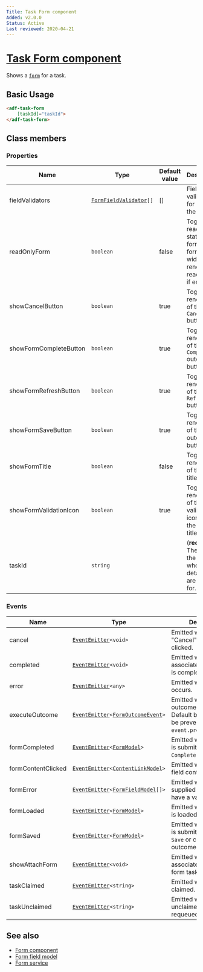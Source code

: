 ```yaml
---
Title: Task Form component
Added: v2.0.0
Status: Active
Last reviewed: 2020-04-21
---
```


# [Task Form component](../../../lib/process-services/src/lib/task-list/components/task-form/task-form.component.ts "Defined in task-form.component.ts")

Shows a [`form`](../../../lib/process-services/src/lib/task-list/models/form.model.ts) for a task.

## Basic Usage

```html
<adf-task-form 
    [taskId]="taskId">
</adf-task-form>
```

## Class members

### Properties

| Name | Type | Default value | Description |
| ---- | ---- | ------------- | ----------- |
| fieldValidators | [`FormFieldValidator`](../../../lib/core/form/components/widgets/core/form-field-validator.ts)`[]` | \[] | Field validators for use with the form. |
| readOnlyForm | `boolean` | false | Toggles read-only state of the form. All form widgets render as read-only if enabled. |
| showCancelButton | `boolean` | true | Toggle rendering of the `Cancel` button. |
| showFormCompleteButton | `boolean` | true | Toggles rendering of the `Complete` outcome button. |
| showFormRefreshButton | `boolean` | true | Toggles rendering of the `Refresh` button. |
| showFormSaveButton | `boolean` | true | Toggles rendering of the `Save` outcome button. |
| showFormTitle | `boolean` | false | Toggles rendering of the form title. |
| showFormValidationIcon | `boolean` | true | Toggle rendering of the validation icon next to the form title. |
| taskId | `string` |  | (**required**) The id of the task whose details we are asking for. |

### Events

| Name | Type | Description |
| ---- | ---- | ----------- |
| cancel | [`EventEmitter`](https://angular.io/api/core/EventEmitter)`<void>` | Emitted when the "Cancel" button is clicked. |
| completed | [`EventEmitter`](https://angular.io/api/core/EventEmitter)`<void>` | Emitted when the form associated with the task is completed. |
| error | [`EventEmitter`](https://angular.io/api/core/EventEmitter)`<any>` | Emitted when an error occurs. |
| executeOutcome | [`EventEmitter`](https://angular.io/api/core/EventEmitter)`<`[`FormOutcomeEvent`](../../../lib/core/form/components/widgets/core/form-outcome-event.model.ts)`>` | Emitted when any outcome is executed. Default behaviour can be prevented via `event.preventDefault()`. |
| formCompleted | [`EventEmitter`](https://angular.io/api/core/EventEmitter)`<`[`FormModel`](../../../lib/core/form/components/widgets/core/form.model.ts)`>` | Emitted when the form is submitted with the `Complete` outcome. |
| formContentClicked | [`EventEmitter`](https://angular.io/api/core/EventEmitter)`<`[`ContentLinkModel`](../../../lib/core/form/components/widgets/core/content-link.model.ts)`>` | Emitted when the form field content is clicked. |
| formError | [`EventEmitter`](https://angular.io/api/core/EventEmitter)`<`[`FormFieldModel`](../../core/models/form-field.model.md)`[]>` | Emitted when the supplied form values have a validation error. |
| formLoaded | [`EventEmitter`](https://angular.io/api/core/EventEmitter)`<`[`FormModel`](../../../lib/core/form/components/widgets/core/form.model.ts)`>` | Emitted when the form is loaded or reloaded. |
| formSaved | [`EventEmitter`](https://angular.io/api/core/EventEmitter)`<`[`FormModel`](../../../lib/core/form/components/widgets/core/form.model.ts)`>` | Emitted when the form is submitted with the `Save` or custom outcomes. |
| showAttachForm | [`EventEmitter`](https://angular.io/api/core/EventEmitter)`<void>` | Emitted when the form associated with the form task is attached. |
| taskClaimed | [`EventEmitter`](https://angular.io/api/core/EventEmitter)`<string>` | Emitted when the task is claimed. |
| taskUnclaimed | [`EventEmitter`](https://angular.io/api/core/EventEmitter)`<string>` | Emitted when the task is unclaimed (ie, requeued).. |

## See also

-   [Form component](./form.component.md)
-   [Form field model](../../core/models/form-field.model.md)
-   [Form service](../../core/services/form.service.md)
